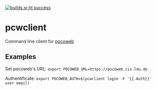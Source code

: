 [![builds.sr.ht success](https://builds.sr.ht/~flobar/builds.sr.ht.svg)](https://builds.sr.ht/~flobar/builds.sr.ht?)
# pcwclient

Command line client for [pocoweb](http://github.com/cisocrgroup/pocoweb)

## Examples
Set pocoweb's URL: `export POCOWEB_URL=https://pocoweb.cis.lmu.de`

Authentificate: `export POCOWEB_AUTH=$(pcwclient login -F '{{.Auth}}' user email)`